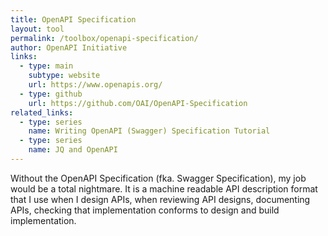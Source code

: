 ```yaml
---
title: OpenAPI Specification
layout: tool
permalink: /toolbox/openapi-specification/
author: OpenAPI Initiative
links:
  - type: main
    subtype: website
    url: https://www.openapis.org/
  - type: github
    url: https://github.com/OAI/OpenAPI-Specification
related_links:
  - type: series
    name: Writing OpenAPI (Swagger) Specification Tutorial
  - type: series
    name: JQ and OpenAPI
---
```

Without the OpenAPI Specification (fka. Swagger Specification), my job would be a total nightmare. It is a machine readable API description format that I use when I design APIs, when reviewing API designs, documenting APIs, checking that implementation conforms to design and build implementation.
<!--more-->

